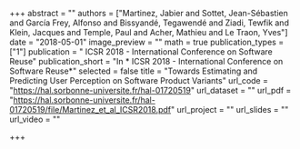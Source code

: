 +++
abstract = ""
authors = ["Martinez, Jabier and Sottet, Jean-Sébastien and García Frey, Alfonso and Bissyandé, Tegawendé and Ziadi, Tewfik and Klein, Jacques and Temple, Paul and Acher, Mathieu and Le Traon, Yves"]
date = "2018-05-01"
image_preview = ""
math = true
publication_types = ["1"]
publication = " ICSR 2018 - International Conference on Software Reuse"
publication_short = "In * ICSR 2018 - International Conference on Software Reuse*"
selected = false
title = "Towards Estimating and Predicting User Perception on Software Product Variants"
url_code = "https://hal.sorbonne-universite.fr/hal-01720519"
url_dataset = ""
url_pdf = "https://hal.sorbonne-universite.fr/hal-01720519/file/Martinez_et_al_ICSR2018.pdf"
url_project = ""
url_slides = ""
url_video = ""

+++
